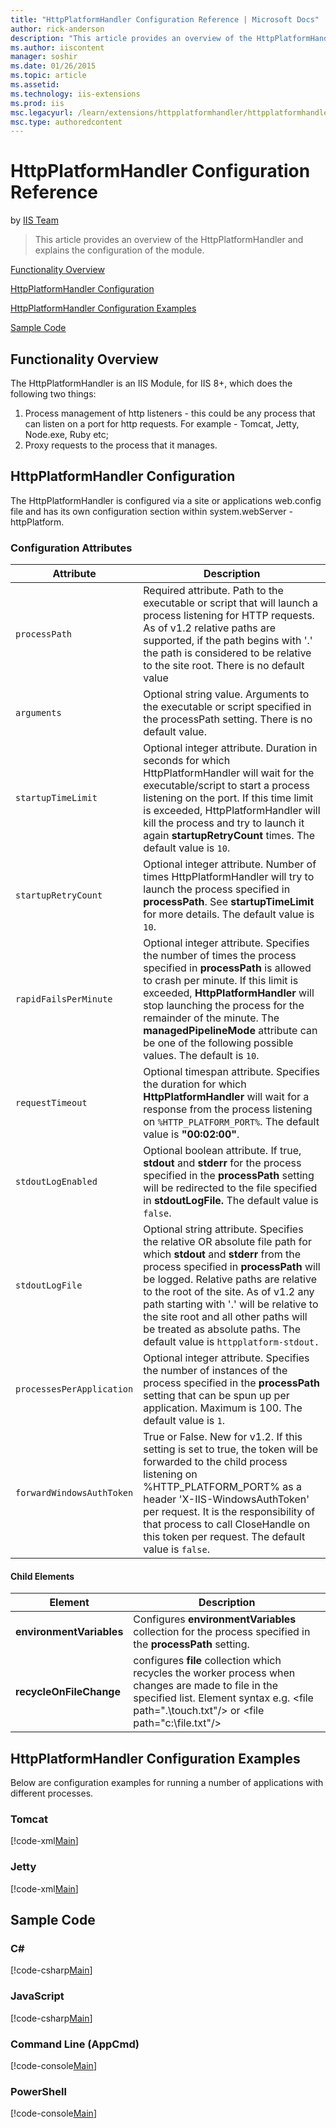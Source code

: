 ```yaml
---
title: "HttpPlatformHandler Configuration Reference | Microsoft Docs"
author: rick-anderson
description: "This article provides an overview of the HttpPlatformHandler and explains the configuration of the module."
ms.author: iiscontent
manager: soshir
ms.date: 01/26/2015
ms.topic: article
ms.assetid: 
ms.technology: iis-extensions
ms.prod: iis
msc.legacyurl: /learn/extensions/httpplatformhandler/httpplatformhandler-configuration-reference
msc.type: authoredcontent
---
```

HttpPlatformHandler Configuration Reference
====================
by [IIS Team](https://twitter.com/inetsrv)

> This article provides an overview of the HttpPlatformHandler and explains the configuration of the module.


[Functionality Overview](#_Functionality_Overview)

[HttpPlatformHandler Configuration](#_HttpPlatformHandler_Configuration)

[HttpPlatformHandler Configuration Examples](#_HttpPlatformHandler_Configuration_E)

[Sample Code](#_Sample_Code)

<a id="_Functionality_Overview"></a>
## Functionality Overview

The HttpPlatformHandler is an IIS Module, for IIS 8+, which does the following two things:

1. Process management of http listeners - this could be any process that can listen on a port for http requests. For example - Tomcat, Jetty, Node.exe, Ruby etc;
2. Proxy requests to the process that it manages.

<a id="_HttpPlatformHandler_Configuration"></a>
## HttpPlatformHandler Configuration

 The HttpPlatformHandler is configured via a site or applications web.config file and has its own configuration section within system.webServer - httpPlatform. 

### Configuration Attributes

| **Attribute** | **Description** |
| --- | --- |
| `processPath` | Required attribute. Path to the executable or script that will launch a process listening for HTTP requests. As of v1.2 relative paths are supported, if the path begins with '.' the path is considered to be relative to the site root. There is no default value |
| `arguments` | Optional string value. Arguments to the executable or script specified in the processPath setting. There is no default value. |
| `startupTimeLimit` | Optional integer attribute. Duration in seconds for which HttpPlatformHandler will wait for the executable/script to start a process listening on the port. If this time limit is exceeded, HttpPlatformHandler will kill the process and try to launch it again **startupRetryCount** times. The default value is `10`. |
| `startupRetryCount` | Optional integer attribute. Number of times HttpPlatformHandler will try to launch the process specified in **processPath**. See **startupTimeLimit** for more details. The default value is `10`. |
| `rapidFailsPerMinute` | Optional integer attribute. Specifies the number of times the process specified in **processPath** is allowed to crash per minute. If this limit is exceeded, **HttpPlatformHandler** will stop launching the process for the remainder of the minute. The **managedPipelineMode** attribute can be one of the following possible values. The default is `10`. |
| `requestTimeout` | Optional timespan attribute. Specifies the duration for which **HttpPlatformHandler** will wait for a response from the process listening on `%HTTP_PLATFORM_PORT%`. The default value is **"00:02:00"**. |
| `stdoutLogEnabled` | Optional boolean attribute. If true, **stdout** and **stderr** for the process specified in the **processPath** setting will be redirected to the file specified in **stdoutLogFile.** The default value is `false`. |
| `stdoutLogFile` | Optional string attribute. Specifies the relative OR absolute file path for which **stdout** and **stderr** from the process specified in **processPath** will be logged. Relative paths are relative to the root of the site. As of v1.2 any path starting with '.' will be relative to the site root and all other paths will be treated as absolute paths. The default value is `httpplatform-stdout.` |
| `processesPerApplication` | Optional integer attribute. Specifies the number of instances of the process specified in the **processPath** setting that can be spun up per application. Maximum is 100. The default value is `1`. |
| `forwardWindowsAuthToken` | True or False. New for v1.2. If this setting is set to true, the token will be forwarded to the child process listening on %HTTP\_PLATFORM\_PORT% as a header 'X-IIS-WindowsAuthToken' per request. It is the responsibility of that process to call CloseHandle on this token per request. The default value is `false`. |

#### Child Elements

| **Element** | **Description** |
| --- | --- |
| **environmentVariables** | Configures **environmentVariables** collection for the process specified in the **processPath** setting. |
| **recycleOnFileChange** | configures **file** collection which recycles the worker process when changes are made to file in the specified list. Element syntax e.g. &lt;file path=&quot;.\touch.txt&quot;/&gt; or &lt;file path=&quot;c:\file.txt&quot;/&gt; |

<a id="_HttpPlatformHandler_Configuration_E"></a>
## HttpPlatformHandler Configuration Examples

 Below are configuration examples for running a number of applications with different processes. 

### Tomcat

[!code-xml[Main](httpplatformhandler-configuration-reference/samples/sample1.xml)]

### Jetty

[!code-xml[Main](httpplatformhandler-configuration-reference/samples/sample2.xml)]

<a id="_Sample_Code"></a>
## Sample Code

### C#

[!code-csharp[Main](httpplatformhandler-configuration-reference/samples/sample3.cs)]

### JavaScript

[!code-csharp[Main](httpplatformhandler-configuration-reference/samples/sample4.cs)]

### Command Line (AppCmd)

[!code-console[Main](httpplatformhandler-configuration-reference/samples/sample5.cmd)]

### PowerShell

[!code-console[Main](httpplatformhandler-configuration-reference/samples/sample6.cmd)]